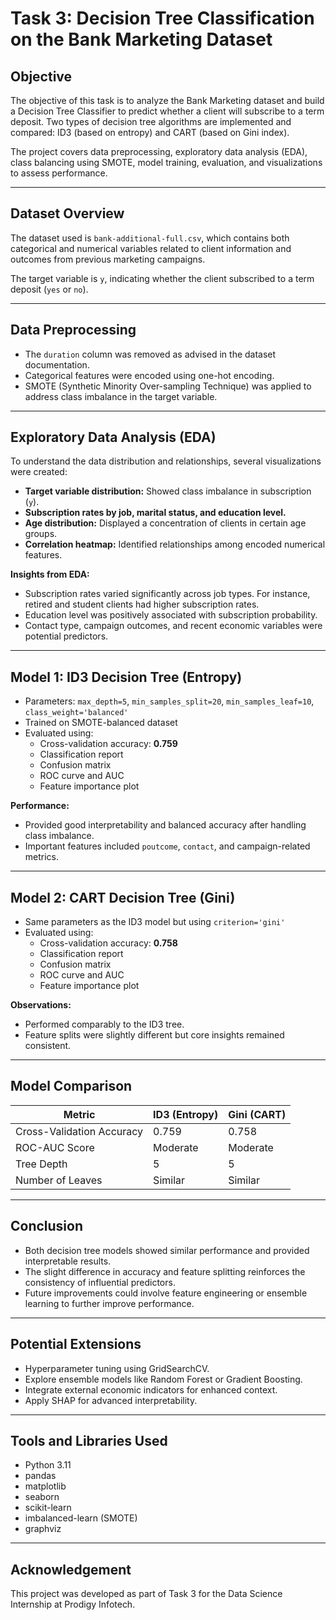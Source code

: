 # Task 3: Decision Tree Classification on the Bank Marketing Dataset

## Objective
The objective of this task is to analyze the Bank Marketing dataset and build a Decision Tree Classifier to predict whether a client will subscribe to a term deposit. Two types of decision tree algorithms are implemented and compared: ID3 (based on entropy) and CART (based on Gini index).

The project covers data preprocessing, exploratory data analysis (EDA), class balancing using SMOTE, model training, evaluation, and visualizations to assess performance.

---

## Dataset Overview
The dataset used is `bank-additional-full.csv`, which contains both categorical and numerical variables related to client information and outcomes from previous marketing campaigns.

The target variable is `y`, indicating whether the client subscribed to a term deposit (`yes` or `no`).

---

## Data Preprocessing
- The `duration` column was removed as advised in the dataset documentation.
- Categorical features were encoded using one-hot encoding.
- SMOTE (Synthetic Minority Over-sampling Technique) was applied to address class imbalance in the target variable.

---

## Exploratory Data Analysis (EDA)
To understand the data distribution and relationships, several visualizations were created:

- **Target variable distribution:** Showed class imbalance in subscription (`y`).
- **Subscription rates by job, marital status, and education level.**
- **Age distribution:** Displayed a concentration of clients in certain age groups.
- **Correlation heatmap:** Identified relationships among encoded numerical features.

**Insights from EDA:**
- Subscription rates varied significantly across job types. For instance, retired and student clients had higher subscription rates.
- Education level was positively associated with subscription probability.
- Contact type, campaign outcomes, and recent economic variables were potential predictors.

---

## Model 1: ID3 Decision Tree (Entropy)
- Parameters: `max_depth=5`, `min_samples_split=20`, `min_samples_leaf=10`, `class_weight='balanced'`
- Trained on SMOTE-balanced dataset
- Evaluated using:
  - Cross-validation accuracy: **0.759**
  - Classification report
  - Confusion matrix
  - ROC curve and AUC
  - Feature importance plot

**Performance:**
- Provided good interpretability and balanced accuracy after handling class imbalance.
- Important features included `poutcome`, `contact`, and campaign-related metrics.

---

## Model 2: CART Decision Tree (Gini)
- Same parameters as the ID3 model but using `criterion='gini'`
- Evaluated using:
  - Cross-validation accuracy: **0.758**
  - Classification report
  - Confusion matrix
  - ROC curve and AUC
  - Feature importance plot

**Observations:**
- Performed comparably to the ID3 tree.
- Feature splits were slightly different but core insights remained consistent.

---

## Model Comparison

| Metric                 | ID3 (Entropy) | Gini (CART) |
|------------------------|---------------|-------------|
| Cross-Validation Accuracy | 0.759         | 0.758       |
| ROC-AUC Score          | Moderate      | Moderate    |
| Tree Depth             | 5             | 5           |
| Number of Leaves       | Similar       | Similar     |

---

## Conclusion
- Both decision tree models showed similar performance and provided interpretable results.
- The slight difference in accuracy and feature splitting reinforces the consistency of influential predictors.
- Future improvements could involve feature engineering or ensemble learning to further improve performance.

---

## Potential Extensions
- Hyperparameter tuning using GridSearchCV.
- Explore ensemble models like Random Forest or Gradient Boosting.
- Integrate external economic indicators for enhanced context.
- Apply SHAP for advanced interpretability.

---

## Tools and Libraries Used
- Python 3.11
- pandas
- matplotlib
- seaborn
- scikit-learn
- imbalanced-learn (SMOTE)
- graphviz

---

## Acknowledgement
This project was developed as part of Task 3 for the Data Science Internship at Prodigy Infotech.
